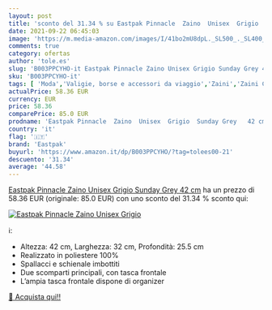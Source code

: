 ```yaml
---
layout: post
title: 'sconto del 31.34 % su Eastpak Pinnacle  Zaino  Unisex  Grigio   '
date: 2021-09-22 06:45:03
image: 'https://m.media-amazon.com/images/I/41bo2mU8dpL._SL500_._SL400_.jpg'
comments: true
category: ofertas
author: 'tole.es'
slug: 'B003PPCYHO-it Eastpak Pinnacle Zaino Unisex Grigio Sunday Grey 42 cm'
sku: 'B003PPCYHO-it'
tags: [ 'Moda','Valigie, borse e accessori da viaggio','Zaini','Zaini Casual','eastpak', ]
actualPrice: 58.36 EUR
currency: EUR
price: 58.36
comparePrice: 85.0 EUR
prodname: 'Eastpak Pinnacle  Zaino  Unisex  Grigio  Sunday Grey   42 cm'
country: 'it'
flag: '🇮🇹'
brand: 'Eastpak'
buyurl: 'https://www.amazon.it/dp/B003PPCYHO/?tag=tolees00-21'
descuento: '31.34'
average: '44.58'
---
```


[Eastpak Pinnacle  Zaino  Unisex  Grigio  Sunday Grey   42 cm](https://www.amazon.it/dp/B003PPCYHO/?tag=tolees00-21) ha un prezzo di 58.36 EUR (originale: 85.0 EUR) con uno sconto del 31.34 % sconto qui:

[![Eastpak Pinnacle  Zaino  Unisex  Grigio ](https://m.media-amazon.com/images/I/41bo2mU8dpL._SL500_._SL400_.jpg)](https://www.amazon.it/dp/B003PPCYHO/?tag=tolees00-21)

ℹ️:

- Altezza: 42 cm, Larghezza: 32 cm, Profondità: 25.5 cm
- Realizzato in poliestere 100%
- Spallacci e schienale imbottiti
- Due scomparti principali, con tasca frontale
- L’ampia tasca frontale dispone di organizer

[🛒 Acquista qui!!](https://www.amazon.it/dp/B003PPCYHO/?tag=tolees00-21)
